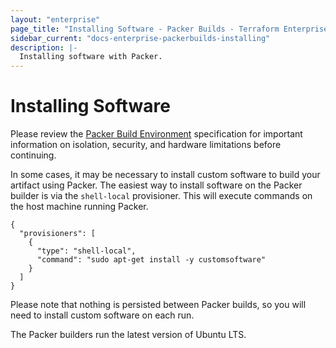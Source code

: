 ```yaml
---
layout: "enterprise"
page_title: "Installing Software - Packer Builds - Terraform Enterprise"
sidebar_current: "docs-enterprise-packerbuilds-installing"
description: |-
  Installing software with Packer.
---
```


# Installing Software

Please review the [Packer Build Environment](/docs/enterprise-legacy/packer/builds/build-environment.html)
specification for important information on isolation, security, and hardware
limitations before continuing.

In some cases, it may be necessary to install custom software to build your
artifact using Packer. The easiest way to install software on the Packer builder
is via the `shell-local` provisioner. This will execute commands on the host
machine running Packer.

    {
      "provisioners": [
        {
          "type": "shell-local",
          "command": "sudo apt-get install -y customsoftware"
        }
      ]
    }

Please note that nothing is persisted between Packer builds, so you will need
to install custom software on each run.

The Packer builders run the latest version of Ubuntu LTS.
